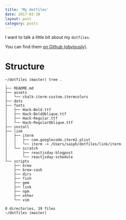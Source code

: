 ```yaml
---
title: 'My dotfiles'
date: 2017-03-30
layout: post
category: posts
---
```


I want to talk a little bit about my `dotfiles`.

You can find them [on Github (obviously)](https://github.com/christian-fei/dotfiles).


# Structure

```
~/dotfiles (master) tree .
.
├── README.md
├── assets
│   └── chalk-iterm-custom.itermcolors
├── dots
├── fonts
│   ├── Hack-Bold.ttf
│   ├── Hack-BoldOblique.ttf
│   ├── Hack-Regular.ttf
│   └── Hack-RegularOblique.ttf
├── install
├── link
│   ├── iterm
│   │   ├── com.googlecode.iterm2.plist
│   │   └── iterm -> /Users/saiph/dotfiles/link/iterm
│   └── scratch
│       ├── reactjsday-blogpost
│       └── reactjsday-schedule
└── scripts
    ├── brew
    ├── brew-cask
    ├── dirs
    ├── fish
    ├── gem
    ├── link
    ├── npm
    ├── other
    └── vim

8 directories, 19 files
~/dotfiles (master)
```
